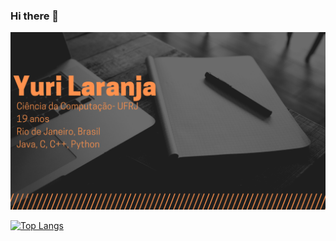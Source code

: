 ### Hi there 👋


![Welcome](/yuri-profile-header.png?raw=true)

[![Top Langs](https://github-readme-stats.vercel.app/api/top-langs/?username=YuriLaranja)](https://github.com/YuriLaranja/github-readme-stats)



